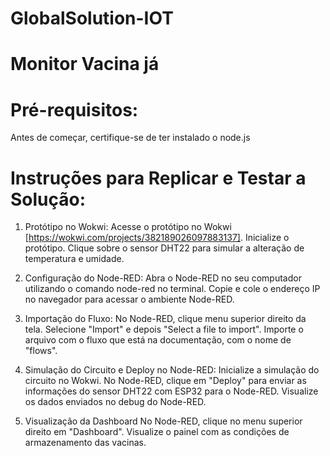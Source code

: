 # GlobalSolution-IOT

# Monitor Vacina já

# Pré-requisitos:

Antes de começar, certifique-se de ter instalado o node.js

# Instruções para Replicar e Testar a Solução:

1. Protótipo no Wokwi:
Acesse o protótipo no Wokwi [https://wokwi.com/projects/382189026097883137].
Inicialize o protótipo.
Clique sobre o sensor DHT22 para simular a alteração de temperatura e umidade.

2. Configuração do Node-RED:
Abra o Node-RED no seu computador utilizando o comando node-red no terminal.
Copie e cole o endereço IP no navegador para acessar o ambiente Node-RED.

3. Importação do Fluxo:
No Node-RED, clique menu superior direito da tela.
Selecione "Import" e depois "Select a file to import".
Importe o arquivo com o fluxo que está na documentação, com o nome de "flows".

4. Simulação do Circuito e Deploy no Node-RED:
Inicialize a simulação do circuito no Wokwi.
No Node-RED, clique em "Deploy" para enviar as informações do sensor DHT22 com ESP32 para o Node-RED.
Visualize os dados enviados no debug do Node-RED.

5. Visualização da Dashboard
No Node-RED, clique no menu superior direito em "Dashboard".
Visualize o painel com as condições de armazenamento das vacinas.



